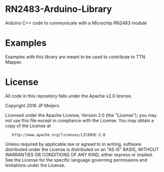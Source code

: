 # RN2483-Arduino-Library
Arduino C++ code to communicate with a Microchip RN2483 module

# Examples
Examples with this library are meant to be used to contribute to TTN Mapper.

# License
All code in this repository falls under the Apache v2.0 license.

   Copyright 2016 JP Meijers

   Licensed under the Apache License, Version 2.0 (the "License");
   you may not use this file except in compliance with the License.
   You may obtain a copy of the License at

       http://www.apache.org/licenses/LICENSE-2.0

   Unless required by applicable law or agreed to in writing, software
   distributed under the License is distributed on an "AS IS" BASIS,
   WITHOUT WARRANTIES OR CONDITIONS OF ANY KIND, either express or implied.
   See the License for the specific language governing permissions and
   limitations under the License.
